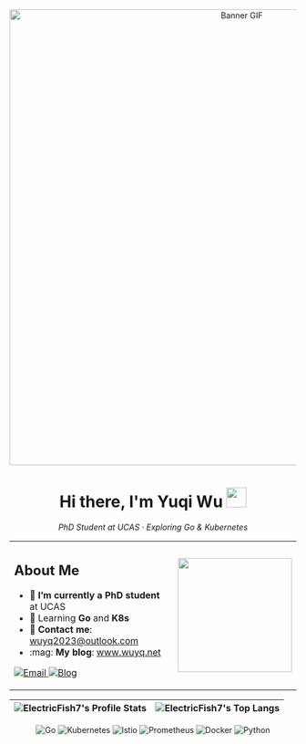 <div align="center">
  <img src="https://user-images.githubusercontent.com/58433079/96352319-997e2b80-108d-11eb-87f4-964b9a442592.gif" alt="Banner GIF" width="800"/>
</div>

<h1 align="center">Hi there, I'm Yuqi Wu <img src="https://media.giphy.com/media/hvRJCLFzcasrR4ia7z/giphy.gif" width="35px"></h1>

<p align="center">
  <em>PhD Student at UCAS · Exploring Go & Kubernetes</em>
</p>

<table align="center">
  <tr>
    <td style="padding-right: 20px;">
      <h2>About Me</h2>
      <ul>
        <li>🔭 <b>I’m currently a PhD student</b> at UCAS</li>
        <li>🤔 Learning <b>Go</b> and <b>K8s</b></li>
        <li>🌱 <b>Contact me</b>: <a href="mailto:wuyq2023@outlook.com">wuyq2023@outlook.com</a></li>
        <li>:mag: <b>My blog</b>: <a href="https://www.wuyq.net">www.wuyq.net</a></li>
      </ul>
      <p>
        <a href="mailto:wuyq2023@outlook.com">
          <img src="https://img.shields.io/badge/Email-D14836?style=flat-square&logo=microsoft-outlook&logoColor=white" alt="Email" />
        </a>
        <a href="https://www.wuyq.net">
          <img src="https://img.shields.io/badge/Blog-21759B?style=flat-square&logo=WordPress&logoColor=white" alt="Blog" />
        </a>
      </p>
    </td>
    <td>
      <img src="https://media.giphy.com/media/dxn6fRlTIShoeBr69N/giphy.gif" width="200" />
    </td>
  </tr>
</table>


<div align="center">

| <img align="center" src="https://github-readme-stats.vercel.app/api?username=ElectricFish7&show_icons=true&theme=catppuccin_latte&hide_border=true&bg_color=ffffff" alt="ElectricFish7's Profile Stats" /> | <img align="center" src="https://github-readme-stats.vercel.app/api/top-langs/?username=ElectricFish7&layout=compact&theme=catppuccin_latte&hide_border=true&langs_count=6&bg_color=ffffff" alt="ElectricFish7's Top Langs" /> |
| ------------- | ------------- |

</div>

<div align="center">
  <img src="https://img.shields.io/badge/Go-00ADD8?style=flat-square&logo=go&logoColor=white" alt="Go" />
  <img src="https://img.shields.io/badge/Kubernetes-326CE5?style=flat-square&logo=kubernetes&logoColor=white" alt="Kubernetes" />
  <img src="https://img.shields.io/badge/Istio-466BB0?style=flat-square&logo=istio&logoColor=white" alt="Istio" />
  <img src="https://img.shields.io/badge/Prometheus-E6522C?style=flat-square&logo=Prometheus&logoColor=white" alt="Prometheus" />
  <img src="https://img.shields.io/badge/Docker-2496ED?style=flat-square&logo=docker&logoColor=white" alt="Docker" />
  <img src="https://img.shields.io/badge/Python-3776AB?style=flat-square&logo=python&logoColor=white" alt="Python" />
</div>
